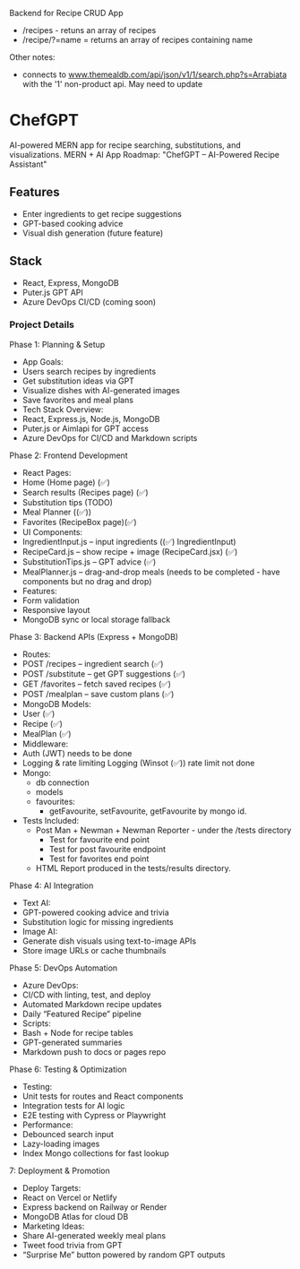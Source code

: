 Backend for Recipe CRUD App

- /recipes - retuns an array of recipes
- /recipe/?=name = returns an array of recipes containing name


Other notes:
- connects to www.themealdb.com/api/json/v1/1/search.php?s=Arrabiata with the '1' non-product api. 
May need to update


# ChefGPT

AI-powered MERN app for recipe searching, substitutions, and visualizations.
 MERN + AI App Roadmap: "ChefGPT – AI-Powered Recipe Assistant"

## Features

- Enter ingredients to get recipe suggestions
- GPT-based cooking advice
- Visual dish generation (future feature)

## Stack

- React, Express, MongoDB
- Puter.js GPT API
- Azure DevOps CI/CD (coming soon)


### Project Details
Phase 1: Planning & Setup
- App Goals:
- Users search recipes by ingredients
- Get substitution ideas via GPT
- Visualize dishes with AI-generated images
- Save favorites and meal plans
- Tech Stack Overview:
- React, Express.js, Node.js, MongoDB
- Puter.js or Aimlapi for GPT access
- Azure DevOps for CI/CD and Markdown scripts


Phase 2: Frontend Development
- React Pages:
- Home (Home page) (✅)
- Search results (Recipes page) (✅)
- Substitution tips (TODO)
- Meal Planner ((✅))
- Favorites (RecipeBox page)(✅)
- UI Components:
- IngredientInput.js – input ingredients ((✅) IngredientInput)
- RecipeCard.js – show recipe + image (RecipeCard.jsx) (✅)
- SubstitutionTips.js – GPT advice (✅)
- MealPlanner.js – drag-and-drop meals (needs to be completed - have components but no drag and drop)
- Features:
- Form validation
- Responsive layout
- MongoDB sync or local storage fallback


Phase 3: Backend APIs (Express + MongoDB)
- Routes:
- POST /recipes – ingredient search (✅)
- POST /substitute – get GPT suggestions (✅)
- GET /favorites – fetch saved recipes (✅)
- POST /mealplan – save custom plans (✅)
- MongoDB Models:
- User (✅)
- Recipe (✅)
- MealPlan (✅)
- Middleware:
- Auth (JWT) needs to be done
- Logging & rate limiting Logging (Winsot (✅)) rate limit not done
- Mongo:
    - db connection 
    - models 
    - favourites:
        - getFavourite, setFavourite, getFavourite by mongo id.
- Tests Included:
    - Post Man + Newman + Newman Reporter - under the /tests directory
        - Test for favourite end point 
        - Test for post favourite endpoint
        - Test for favorites end point
    - HTML Report produced in the tests/results directory.
    
Phase 4: AI Integration
- Text AI:
- GPT-powered cooking advice and trivia
- Substitution logic for missing ingredients
- Image AI:
- Generate dish visuals using text-to-image APIs
- Store image URLs or cache thumbnails


Phase 5: DevOps Automation
- Azure DevOps:
- CI/CD with linting, test, and deploy
- Automated Markdown recipe updates
- Daily “Featured Recipe” pipeline
- Scripts:
- Bash + Node for recipe tables
- GPT-generated summaries
- Markdown push to docs or pages repo

Phase 6: Testing & Optimization
- Testing:
- Unit tests for routes and React components
- Integration tests for AI logic
- E2E testing with Cypress or Playwright
- Performance:
- Debounced search input
- Lazy-loading images
- Index Mongo collections for fast lookup

7: Deployment & Promotion
- Deploy Targets:
- React on Vercel or Netlify
- Express backend on Railway or Render
- MongoDB Atlas for cloud DB
- Marketing Ideas:
- Share AI-generated weekly meal plans
- Tweet food trivia from GPT
- “Surprise Me” button powered by random GPT outputs

